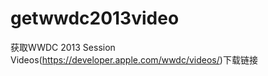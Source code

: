getwwdc2013video
================

获取WWDC 2013 Session Videos(https://developer.apple.com/wwdc/videos/)下载链接
